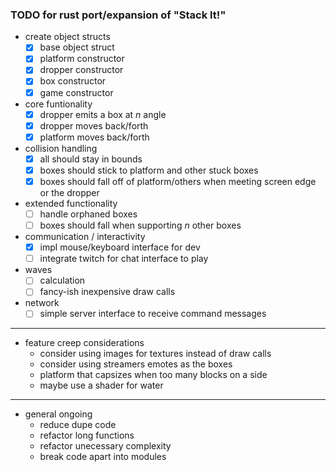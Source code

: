 ### TODO for rust port/expansion of "Stack It!"
* create object structs
    - [X] base object struct
    - [X] platform constructor
    - [X] dropper constructor
    - [X] box constructor
    - [X] game constructor
* core funtionality
    - [X] dropper emits a box at *n* angle
    - [X] dropper moves back/forth
    - [X] platform moves back/forth
* collision handling
    - [X] all should stay in bounds
    - [X] boxes should stick to platform and other stuck boxes
    - [X] boxes should fall off of platform/others when meeting screen edge or the dropper
* extended functionality
    - [ ] handle orphaned boxes
    - [ ] boxes should fall when supporting *n* other boxes
* communication / interactivity
    - [X] impl mouse/keyboard interface for dev
    - [ ] integrate twitch for chat interface to play
* waves
    - [ ] calculation
    - [ ] fancy-ish inexpensive draw calls
* network
    - [ ] simple server interface to receive command messages
___
* feature creep considerations
    * consider using images for textures instead of draw calls
    * consider using streamers emotes as the boxes
    * platform that capsizes when too many blocks on a side
    * maybe use a shader for water
___
* general ongoing
    * reduce dupe code
    * refactor long functions
    * refactor unecessary complexity
    * break code apart into modules